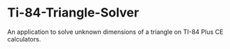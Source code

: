 # Ti-84-Triangle-Solver
An application to solve unknown dimensions of a triangle on TI-84 Plus CE calculators.
